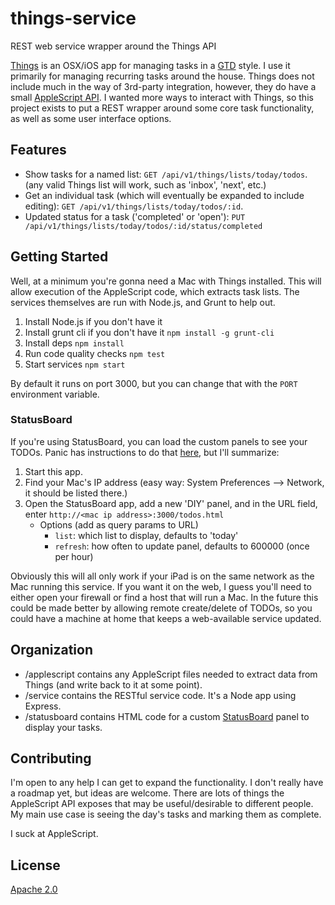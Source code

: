 # things-service
REST web service wrapper around the Things API

[Things](https://culturedcode.com/things/) is an OSX/iOS app for managing tasks in a [GTD](http://gettingthingsdone.com/) style.
I use it primarily for managing recurring tasks around the house.
Things does not include much in the way of 3rd-party integration, however, they do have a small [AppleScript API](http://downloads.culturedcode.com/things/download/ThingsAppleScriptGuide.pdf).
I wanted more ways to interact with Things, so this project exists to put a REST wrapper around some core task functionality, as well as some user interface options.

## Features

* Show tasks for a named list: `GET /api/v1/things/lists/today/todos`. (any valid Things list will work, such as 'inbox', 'next', etc.)
* Get an individual task (which will eventually be expanded to include editing): `GET /api/v1/things/lists/today/todos/:id`.
* Updated status for a task ('completed' or 'open'): `PUT /api/v1/things/lists/today/todos/:id/status/completed`

## Getting Started

Well, at a minimum you're gonna need a Mac with Things installed. This will allow execution of the AppleScript code, which extracts task lists. The services themselves are run with Node.js, and Grunt to help out.

1. Install Node.js if you don't have it
1. Install grunt cli if you don't have it `npm install -g grunt-cli`
1. Install deps `npm install`
1. Run code quality checks `npm test`
1. Start services `npm start`

By default it runs on port 3000, but you can change that with the `PORT` environment variable.

### StatusBoard

If you're using StatusBoard, you can load the custom panels to see your TODOs.
Panic has instructions to do that [here](https://panic.com/statusboard/docs/diy_tutorial.pdf), but I'll summarize:

1. Start this app.
1. Find your Mac's IP address (easy way: System Preferences --> Network, it should be listed there.)
1. Open the StatusBoard app, add a new 'DIY' panel, and in the URL field, enter `http://<mac ip address>:3000/todos.html`
    * Options (add as query params to URL)
        * `list`: which list to display, defaults to 'today'
        * `refresh`: how often to update panel, defaults to 600000 (once per hour)

Obviously this will all only work if your iPad is on the same network as the Mac running this service.
If you want it on the web, I guess you'll need to either open your firewall or find a host that will run a Mac.
In the future this could be made better by allowing remote create/delete of TODOs, so you could have a machine at home
that keeps a web-available service updated.

## Organization

* /applescript contains any AppleScript files needed to extract data from Things (and write back to it at some point).
* /service contains the RESTful service code. It's a Node app using Express.
* /statusboard contains HTML code for a custom [StatusBoard](https://panic.com/statusboard/) panel to display your tasks.

## Contributing

I'm open to any help I can get to expand the functionality.
I don't really have a roadmap yet, but ideas are welcome.
There are lots of things the AppleScript API exposes that may be useful/desirable to different people.
My main use case is seeing the day's tasks and marking them as complete.

I suck at AppleScript.

## License
[Apache 2.0](http://www.apache.org/licenses/LICENSE-2.0)
